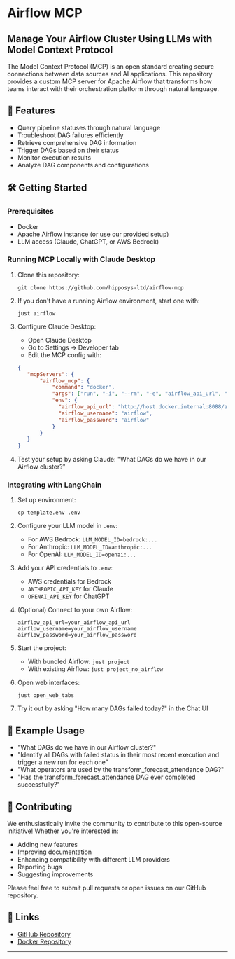 # Airflow MCP


## Manage Your Airflow Cluster Using LLMs with Model Context Protocol

The Model Context Protocol (MCP) is an open standard creating secure connections between data sources and AI applications. This repository provides a custom MCP server for Apache Airflow that transforms how teams interact with their orchestration platform through natural language.

## 🚀 Features

- Query pipeline statuses through natural language
- Troubleshoot DAG failures efficiently
- Retrieve comprehensive DAG information
- Trigger DAGs based on their status
- Monitor execution results
- Analyze DAG components and configurations

## 🛠️ Getting Started

### Prerequisites

- Docker
- Apache Airflow instance (or use our provided setup)
- LLM access (Claude, ChatGPT, or AWS Bedrock)

### Running MCP Locally with Claude Desktop

1. Clone this repository:
   ```
   git clone https://github.com/hipposys-ltd/airflow-mcp
   ```

2. If you don't have a running Airflow environment, start one with:
   ```
   just airflow
   ```

3. Configure Claude Desktop:
   - Open Claude Desktop
   - Go to Settings → Developer tab
   - Edit the MCP config with:
   ```json
   {
      "mcpServers": {
          "airflow_mcp": {
              "command": "docker",
              "args": ["run", "-i", "--rm", "-e", "airflow_api_url", "-e", "airflow", "-e", "airflow", "hipposysai/airflow-mcp:latest"],
              "env": {
                "airflow_api_url": "http://host.docker.internal:8088/api/v1",
                "airflow_username": "airflow",
                "airflow_password": "airflow"
              }
          }
      }
   }
   ```

4. Test your setup by asking Claude: "What DAGs do we have in our Airflow cluster?"

### Integrating with LangChain

1. Set up environment:
   ```
   cp template.env .env
   ```

2. Configure your LLM model in `.env`:
   - For AWS Bedrock: `LLM_MODEL_ID=bedrock:...`
   - For Anthropic: `LLM_MODEL_ID=anthropic:...`
   - For OpenAI: `LLM_MODEL_ID=openai:...`

3. Add your API credentials to `.env`:
   - AWS credentials for Bedrock
   - `ANTHROPIC_API_KEY` for Claude
   - `OPENAI_API_KEY` for ChatGPT

4. (Optional) Connect to your own Airflow:
   ```
   airflow_api_url=your_airflow_api_url
   airflow_username=your_airflow_username
   airflow_password=your_airflow_password
   ```

5. Start the project:
   - With bundled Airflow: `just project`
   - With existing Airflow: `just project_no_airflow`

6. Open web interfaces:
   ```
   just open_web_tabs
   ```

7. Try it out by asking "How many DAGs failed today?" in the Chat UI

## 📝 Example Usage

- "What DAGs do we have in our Airflow cluster?"
- "Identify all DAGs with failed status in their most recent execution and trigger a new run for each one"
- "What operators are used by the transform_forecast_attendance DAG?"
- "Has the transform_forecast_attendance DAG ever completed successfully?"

## 🤝 Contributing

We enthusiastically invite the community to contribute to this open-source initiative! Whether you're interested in:

- Adding new features
- Improving documentation
- Enhancing compatibility with different LLM providers
- Reporting bugs
- Suggesting improvements

Please feel free to submit pull requests or open issues on our GitHub repository.

## 🔗 Links

- [GitHub Repository](https://github.com/hipposys-ltd/airflow-mcp)
- [Docker Repository](https://hub.docker.com/repository/docker/hipposysai/airflow-mcp/general)

---
